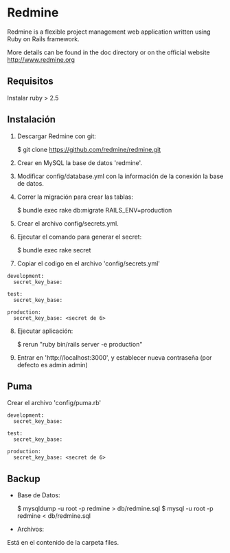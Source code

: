 # Redmine

Redmine is a flexible project management web application written using Ruby on Rails framework.

More details can be found in the doc directory or on the official website http://www.redmine.org

## Requisitos

Instalar ruby > 2.5

## Instalación

1. Descargar Redmine con git:

    $ git clone https://github.com/redmine/redmine.git

2. Crear en MySQL la base de datos 'redmine'.

3. Modificar config/database.yml con la información de la conexión la base de datos.

4. Correr la migración para crear las tablas:

    $ bundle exec rake db:migrate RAILS_ENV=production

5. Crear el archivo config/secrets.yml.

6. Ejecutar el comando para generar el secret:

    $ bundle exec rake secret

7. Copiar el codigo en el archivo 'config/secrets.yml'


```
development:
  secret_key_base:

test:
  secret_key_base:

production:
  secret_key_base: <secret de 6>

```

8. Ejecutar aplicación:

    $ rerun "ruby bin/rails server -e production"

9. Entrar en 'http://localhost:3000', y establecer nueva contraseña (por defecto es admin admin)

## Puma

Crear el archivo 'config/puma.rb'


```
development:
  secret_key_base:

test:
  secret_key_base:

production:
  secret_key_base: <secret de 6>

```

## Backup

+ Base de Datos:

    $ mysqldump -u root -p redmine > db/redmine.sql
    $ mysql -u root -p redmine < db/redmine.sql


+ Archivos:

Está en el contenido de la carpeta files.
